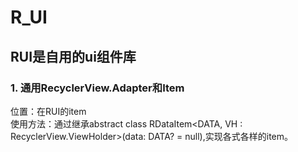 # R_UI
## RUI是自用的ui组件库
### 1. 通用RecyclerView.Adapter和Item
位置：在RUI的item  
使用方法：通过继承abstract class RDataItem<DATA, VH : RecyclerView.ViewHolder>(data: DATA? = null),实现各式各样的item。
